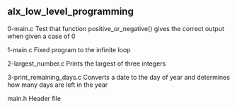## alx_low_level_programming

0-main.c Test that function positive_or_negative() gives the correct output when given a case of 0

1-main.c Fixed program to the infinite loop

2-largest_number.c Prints the largest of three integers

3-print_remaining_days.c Converts a date to the day of year and determines how many days are left in the year

main.h Header file
